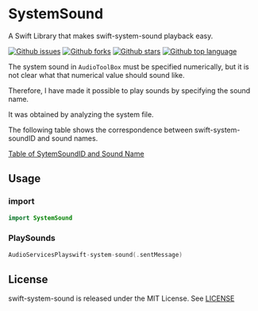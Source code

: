 # SystemSound

A Swift Library that makes swift-system-sound playback easy.

<!-- # Badges -->

[![Github issues](https://img.shields.io/github/issues/p-x9/swift-system-sound)](https://github.com/p-x9/swift-system-sound/issues)
[![Github forks](https://img.shields.io/github/forks/p-x9/swift-system-sound)](https://github.com/p-x9/swift-system-sound/network/members)
[![Github stars](https://img.shields.io/github/stars/p-x9/swift-system-sound)](https://github.com/p-x9/swift-system-sound/stargazers)
[![Github top language](https://img.shields.io/github/languages/top/p-x9/swift-system-sound)](https://github.com/p-x9/swift-system-sound/)

The system sound in `AudioToolBox` must be specified numerically, but it is not clear what that numerical value should sound like.

Therefore, I have made it possible to play sounds by specifying the sound name.

It was obtained by analyzing the system file.

The following table shows the correspondence between swift-system-soundID and sound names.

[Table of SytemSoundID and Sound Name](./SystemSoundTable.md)

## Usage
### import

```swift
import SystemSound
```

### PlaySounds

```swift
AudioServicesPlayswift-system-sound(.sentMessage)
```

## License
swift-system-sound is released under the MIT License. See [LICENSE](./LICENSE)
